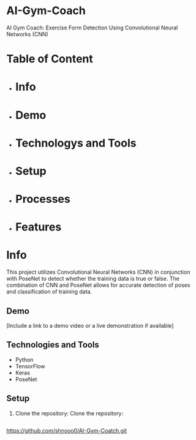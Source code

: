 # AI-Gym-Coach
AI Gym Coach: Exercise Form Detection Using Convolutional Neural Networks (CNN)

# Table of Content
- # Info
- # Demo
- # Technologys and Tools
- # Setup
- # Processes
- # Features


# Info
This project utilizes Convolutional Neural Networks (CNN) in conjunction with PoseNet to detect whether the training data is true or false.
The combination of CNN and PoseNet allows for accurate detection of poses and classification of training data.

## Demo

[Include a link to a demo video or a live demonstration if available]

## Technologies and Tools

- Python
- TensorFlow
- Keras
- PoseNet

## Setup

1. Clone the repository:
Clone the repository:
   ```bash
[   https://github.com/shnooo0/AI-Gym-Coatch.git
](https://github.com/shnooo0/AI-Gym-Coach)

